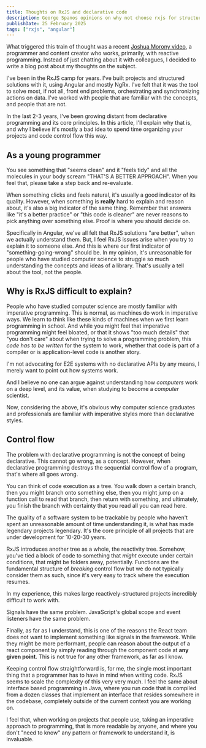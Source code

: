 ```yaml
---
title: Thoughts on RxJS and declarative code
description: George Spanos opinions on why not choose rxjs for structuring your front end interactivity.
publishDate: 25 February 2025
tags: ["rxjs", "angular"]
---
```


What triggered this train of thought was a recent [Joshua Morony video](https://www.youtube.com/watch?v=KcFWOMbGJ4M), a programmer and content creator who works, primarily, with reactive programming. Instead of just chatting about it with colleagues, I decided to write a blog post about my thoughts on the subject.

I've been in the RxJS camp for years. I've built projects and structured solutions with it, using Angular and mostly NgRx. I've felt that it was the tool to solve most, if not all, front end problems, orchestrating and synchronizing actions on data. I've worked with people that are familiar with the concepts, and people that are not.

In the last 2-3 years, I've been growing distant from declarative programming and its core principles. In this article, I'll explain why that is, and why I believe it's mostly a bad idea to spend time organizing your projects and code control flow this way.

## As a young programmer

You see something that "seems clean" and it "feels tidy" and all the molecules in your body scream "THAT'S A BETTER APPROACH". When you feel that, please take a step back and re-evaluate. 

When something clicks and feels natural, it's usually a good indicator of its quality. However, when something is **really** hard to explain and reason about, it's also a big indicator of the same thing. Remember that answers like "it's a better practice" or "this code is cleaner" are never reasons to pick anything over something else. Proof is where you should decide on.

Specifically in Angular, we've all felt that RxJS solutions "are better", when we actually understand them. But, I feel RxJS issues arise when you try to explain it to someone else. And this is where our first indicator of "something-going-wrong" should be. In my opinion, it's unreasonable for people who have studied computer science to struggle so much understanding the concepts and ideas of a library. That's usually a tell about the tool, not the people.

## Why is RxJS difficult to explain?

People who have studied computer science are mostly familiar with imperative programming. This is normal, as machines do work in imperative ways. We learn to think like these kinds of machines when we first learn programming in school. And while you might feel that imperative programming might feel bloated, or that it shows "too much details" that "you don't care" about when trying to solve a programming problem, this _code has to be written_ for the system to work, whether that code is part of a compiler or is application-level code is another story. 

I'm not advocating for E2E systems with no declarative APIs by any means, I merely want to point out how systems work.

And I believe no one can argue against understanding how _computers_ work on a deep level, and its value, when studying to become a _computer_ scientist.

Now, considering the above, it's obvious why computer science graduates and professionals are familiar with imperative styles more than declarative styles.

## Control flow

The problem with declarative programming is not the concept of being declarative. This cannot go wrong, as a concept. However, when declarative programming destroys the sequential control flow of a program, that's where all goes wrong.

You can think of code execution as a tree. You walk down a certain branch, then you might branch onto something else, then you might jump on a function call to read that branch, then return with something, and ultimately, you finish the branch with certainty that you read all you can read here.

The quality of a software system to be trackable by people who haven't spent an unreasonable amount of time understanding it, is what has made legendary projects legendary. It's the core principle of all projects that are under development for 10-20-30 years. 

RxJS introduces another tree as a whole, the reactivity tree. Somehow, you've tied a block of code to something that _might_ execute under certain conditions, that might be folders away, potentially. Functions are the fundamental structure of _breaking_ control flow but we do not typically consider them as such, since it's very easy to track where the execution resumes. 

In my experience, this makes large reactively-structured projects incredibly difficult to work with.

Signals have the same problem.
JavaScript's global scope and event listeners have the same problem.

Finally, as far as I understand, this is one of the reasons the React team does not want to implement something like signals in the framework. While they might be more performant, people can reason about the output of a react component by simply reading through the component code at **any given point**. This is not true for any other framework, as far as I know.

Keeping control flow straightforward is, for me, the single most important thing that a programmer has to have in mind when writing code. RxJS seems to scale the complexity of this very very much. I feel the same about interface based programming in Java, where you run code that is compiled from a dozen classes that implement an interface that resides somewhere in the codebase, completely outside of the current context you are working on.

I feel that, when working on projects that people use, taking an imperative approach to programming, that is more readable by anyone, and where you don't "need to know" any pattern or framework to understand it, is invaluable.